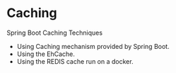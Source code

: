 # Caching
Spring Boot Caching Techniques
  * Using Caching mechanism provided by Spring Boot.
  * Using the EhCache.
  * Using the REDIS cache run on a docker.

